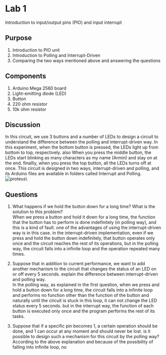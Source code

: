 # Lab 1
Introduction to input/output pins (PIO) and input interrupt
## Purpose
1. Introduction to PIO unit
2. Introduction to Polling and Interrupt-Driven 
3. Comparing the two ways mentioned above and answering the questions
## Components
1. Arduino Mega 2560 board
2. Light-emitting diode (LED)
3. Button
4. 220 ohm resistor
5. 10k ohm resistor
## Discussion
In this circuit, we use 3 buttons and a number of LEDs to design a circuit to understand the difference between the polling and interrupt-driven way.
In this experiment, when the bottom button is pressed, the LEDs light up from bottom to top, respectively. also When you press the middle button, the LEDs start blinking as many characters as my name (Armin) and stay on at the end. finallly, when you press the top button, all the LEDs turns off at once.
This circuit is designed in two ways, interrupt-driven and polling, and its Arduino files are available in folders called Interrupt and Polling.
\
![proteus](https://user-images.githubusercontent.com/58389402/159357143-767abfd1-c14b-40c2-9bf8-5e02ce502939.PNG)\
## Questions
1. What happens if we hold the button down for a long time? What is the solution to this problem?\
When we press a button and hold it down for a long time, the function that the button has to perform is done indefinitely (in polling way), and this is a kind of fault.
one of the advantages of using the interrupt-driven way is in this case. in the interrupt-driven implementation, even if we press and hold the button down indefinitely, that button operates only once and the circuit reaches the rest of its operations, but in the polling way, the circuit falls into a infinite loop and the operation repeated many times.

2. Suppose that in addition to current performance, we want to add another mechanism to the circuit that changes the status of an LED on or off every 5 seconds. explain the difference between interrupt-driven and polling way.\
In the polling way, as explained in the first question, when we press and hold a button down for a long time, the circuit falls into a infinite loop and performs no function other than the function of the button and naturally until the circuit is stuck in this loop, it can not change the LED status every 5 seconds.
but in the interrupt way, the function of each button is executed only once and the program performs the rest of its tasks.

3. Suppose that if a specific pin becomes 1, a certain operation should be done, and 1 can occur at any moment and should never be lost. is it possible to design such a mechanism for this circuit by the polling way?\
According to the above explanation and because of the possibility of falling into infinite loop, no

